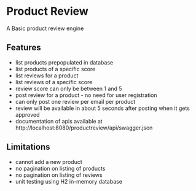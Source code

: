 # Product Review
A Basic product review engine

## Features
* list products prepopulated in database
* list products of a specific score
* list reviews for a product
* list reviews of a specific score
* review score can only be between 1 and 5
* post review for a product - no need for user registration
* can only post one review per email per product
* review will be available in about 5 seconds after posting when it gets approved
* documentation of apis available at http://localhost:8080/productreview/api/swagger.json

## Limitations
* cannot add a new product
* no pagination on listing of products
* no pagination on listing of reviews
* unit testing using H2 in-memory database


